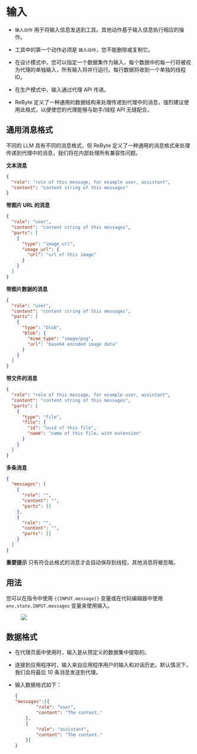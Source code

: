 # 输入

* `输入动作` 用于将输入信息发送到工具。其他动作基于输入信息执行相应的操作。

* 工具中的第一个动作必须是 `输入动作`，您不能删除或复制它。

* 在设计模式中，您可以指定一个数据集作为输入，每个数据中的每一行将被视为代理的单独输入，所有输入将并行运行。每行数据将收到一个单独的线程 ID。

* 在生产模式中，输入通过代理 API 传递。

* ReByte 定义了一种通用的数据结构来处理传递到代理中的消息，强烈建议使用此格式，以便使您的代理能够与助手/线程 API 无缝配合。

## 通用消息格式

不同的 LLM 具有不同的消息格式，但 ReByte 定义了一种通用的消息格式来处理传递到代理中的消息，我们将在内部处理所有兼容性问题。

**文本消息**

```json
{
  "role": "role of this message, for example user, assistant",
  "content": "content string of this messages"
}
```

**带图片 URL 的消息**

```json
{
  "role": "user",
  "content": "content string of this messages",
  "parts": [
    {
      "type": "image_url",
      "image_url": {
        "url": "url of this image"
      }
    }
  ]
}
```

**带图片数据的消息**

```json
{
  "role": "user",
  "content": "content string of this messages",
  "parts": [
    {
      "type": "blob",
      "blob": {
        "mime_type": "image/png",
        "url": "base64 encoded image data"
      }
    }
  ]
}
```

**带文件的消息**

```json
{
  "role": "role of this message, for example user, assistant",
  "content": "content string of this messages",
  "parts": [
    {
      "type": "file",
      "file": {
        "id": "uuid of this file",
        "name": "name of this file, with extension"
      }
    }
  ]
}
```

**多条消息**

```json
{
  "messages": [
    {
      "role": "",
      "content": "",
      "parts": []
    },
    {
      "role": "",
      "content": "",
      "parts": []
    }
  ]
}
```

**重要提示**
只有符合此格式的消息才会自动保存到线程，其他消息将被忽略。

## 用法

您可以在指令中使用 `{{INPUT.message}}` 变量或在代码编辑器中使用 `env.state.INPUT.messages` 变量来使用输入。

<figure><img src="../../../images/input-action.png"></figure>

## 数据格式

* 在代理页面中使用时，输入是从预定义的数据集中提取的。

* 连接到应用程序时，输入来自应用程序用户的输入和对话历史。默认情况下，我们会将最后 10 条消息发送到代理。

* 输入数据格式如下：

    ```json
    {
    "messages":[{
            "role": "user",
            "content": "The content."
        },
        {
            "role": "assistant",
            "content": "The content."
        }]
    }
    ```
